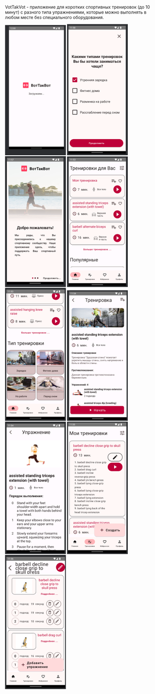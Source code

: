VotTakVot - приложение для коротких спортивных тренировок (до 10 минут) с разного типа упражнениями, которые можно выполнять в любом месте без специального оборудования.






<img src ="/./screenshorts/8.png" width=200> 
<img src ="/./screenshorts/7.png" width=200> 
<img src ="/./screenshorts/6.png" width=200> 
<img src ="/./screenshorts/0.png" width=200> 
<img src ="/./screenshorts/1.png" width=200> 
<img src ="/./screenshorts/2.png" width=200> 
<img src ="/./screenshorts/3.png" width=200> 
<img src ="/./screenshorts/4.png" width=200> 
<img src ="/./screenshorts/5.png" width=200> 
